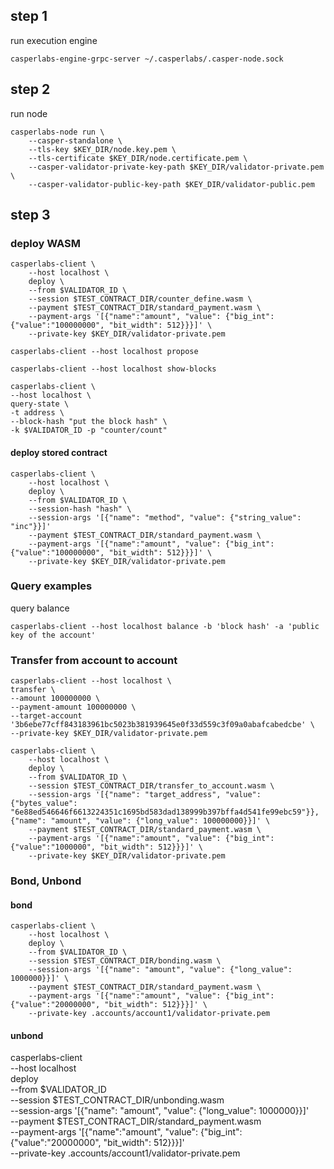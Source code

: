 ## step 1
run execution engine
```
casperlabs-engine-grpc-server ~/.casperlabs/.casper-node.sock
```
## step 2
run node

```
casperlabs-node run \
    --casper-standalone \
    --tls-key $KEY_DIR/node.key.pem \
    --tls-certificate $KEY_DIR/node.certificate.pem \
    --casper-validator-private-key-path $KEY_DIR/validator-private.pem \
    --casper-validator-public-key-path $KEY_DIR/validator-public.pem
```

## step 3

### deploy WASM

```
casperlabs-client \
    --host localhost \
    deploy \
    --from $VALIDATOR_ID \
    --session $TEST_CONTRACT_DIR/counter_define.wasm \
    --payment $TEST_CONTRACT_DIR/standard_payment.wasm \
    --payment-args '[{"name":"amount", "value": {"big_int": {"value":"100000000", "bit_width": 512}}}]' \
    --private-key $KEY_DIR/validator-private.pem
```

```
casperlabs-client --host localhost propose
```

```
casperlabs-client --host localhost show-blocks
```

```
casperlabs-client \
--host localhost \
query-state \
-t address \
--block-hash "put the block hash" \
-k $VALIDATOR_ID -p "counter/count"
```

#### deploy stored contract

```
casperlabs-client \
    --host localhost \
    deploy \
    --from $VALIDATOR_ID \
    --session-hash "hash" \
    --session-args '[{"name": "method", "value": {"string_value": "inc"}}]'
    --payment $TEST_CONTRACT_DIR/standard_payment.wasm \
    --payment-args '[{"name":"amount", "value": {"big_int": {"value":"100000000", "bit_width": 512}}}]' \
    --private-key $KEY_DIR/validator-private.pem
```

### Query examples

query balance
```console
casperlabs-client --host localhost balance -b 'block hash' -a 'public key of the account'
```

### Transfer from account to account

```console
casperlabs-client --host localhost \
transfer \
--amount 100000000 \
--payment-amount 100000000 \
--target-account '3b6ebe77cff843183961bc5023b381939645e0f33d559c3f09a0abafcabedcbe' \
--private-key $KEY_DIR/validator-private.pem
```

```console
casperlabs-client \
    --host localhost \
    deploy \
    --from $VALIDATOR_ID \
    --session $TEST_CONTRACT_DIR/transfer_to_account.wasm \
    --session-args '[{"name": "target_address", "value": {"bytes_value": "6e88ed546646f6613224351c1695bd583dad138999b397bffa4d541fe99ebc59"}}, {"name": "amount", "value": {"long_value": 100000000}}]' \
    --payment $TEST_CONTRACT_DIR/standard_payment.wasm \
    --payment-args '[{"name":"amount", "value": {"big_int": {"value":"1000000", "bit_width": 512}}}]' \
    --private-key $KEY_DIR/validator-private.pem
```

### Bond, Unbond

#### bond
```
casperlabs-client \
    --host localhost \
    deploy \
    --from $VALIDATOR_ID \
    --session $TEST_CONTRACT_DIR/bonding.wasm \
    --session-args '[{"name": "amount", "value": {"long_value": 1000000}}]' \
    --payment $TEST_CONTRACT_DIR/standard_payment.wasm \
    --payment-args '[{"name":"amount", "value": {"big_int": {"value":"20000000", "bit_width": 512}}}]' \
    --private-key .accounts/account1/validator-private.pem
```

#### unbond

casperlabs-client \
    --host localhost \
    deploy \
    --from $VALIDATOR_ID \
    --session $TEST_CONTRACT_DIR/unbonding.wasm \
    --session-args '[{"name": "amount", "value": {"long_value": 1000000}}]' \
    --payment $TEST_CONTRACT_DIR/standard_payment.wasm \
    --payment-args '[{"name":"amount", "value": {"big_int": {"value":"20000000", "bit_width": 512}}}]' \
    --private-key .accounts/account1/validator-private.pem
